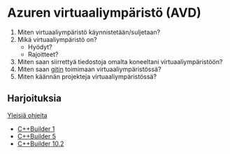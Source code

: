 # Azuren virtuaaliympäristö (AVD)

1. Miten virtuaaliympäristö käynnistetään/suljetaan?
2. Mikä virtuaaliympäristö on?
    - Hyödyt?
    - Rajoitteet?
3. Miten saan siirrettyä tiedostoja omalta koneeltani virtuaaliympäristöön?
4. Miten saan [gitin](https://github.com/lisker-org/DeveloperManual/blob/sql-guide/Guides/git-instructions.md) toimimaan virtuaaliympäristössä?
5. Miten käännän projekteja virtuaaliympäristössä?

## Harjoituksia

[Yleisiä ohjeita](https://github.com/lisker-org/DeveloperManual/blob/sql-guide/Guides/common-build-instructions.md)

- [C++Builder 1](https://github.com/lisker-org/Toimitusprojektit/tree/Sveden-Tra/Ragsveden/RagsvedenAsetePC-initial)
- [C++Builder 5](https://github.com/lisker-org/Toimitusprojektit/tree/Versowood/Otava/PS2GigEOtava-initial)
- [C++Builder 10.2](https://github.com/lisker-org/Toimitusprojektit/tree/Lapuan-Saha/Lapua/PS1GigELapua_CX-initial)
